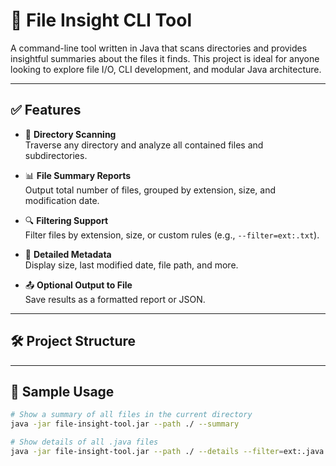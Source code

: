 # 📁 File Insight CLI Tool

A command-line tool written in Java that scans directories and provides insightful summaries about the files it finds. This project is ideal for anyone looking to explore file I/O, CLI development, and modular Java architecture.

---

## ✅ Features

- 📂 **Directory Scanning**  
  Traverse any directory and analyze all contained files and subdirectories.

- 📊 **File Summary Reports**  
  Output total number of files, grouped by extension, size, and modification date.

- 🔍 **Filtering Support**  
  Filter files by extension, size, or custom rules (e.g., `--filter=ext:.txt`).

- 🧾 **Detailed Metadata**  
  Display size, last modified date, file path, and more.

- 📤 **Optional Output to File**  
  Save results as a formatted report or JSON.

---

## 🛠 Project Structure


---

## 🚀 Sample Usage

```bash
# Show a summary of all files in the current directory
java -jar file-insight-tool.jar --path ./ --summary

# Show details of all .java files
java -jar file-insight-tool.jar --path ./ --details --filter=ext:.java
